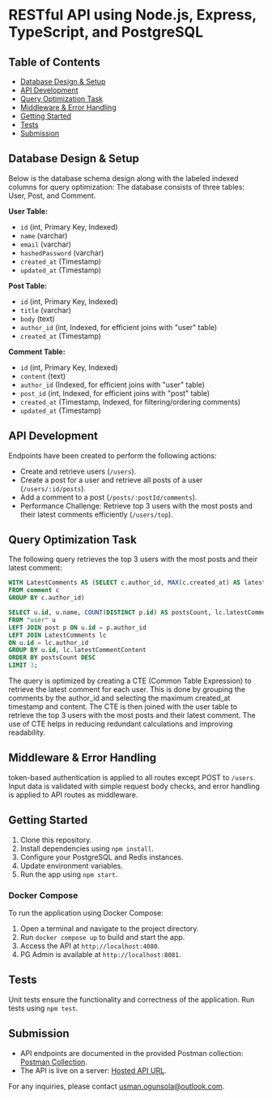 # RESTful API using Node.js, Express, TypeScript, and PostgreSQL


## Table of Contents

- [Database Design & Setup](#database-design--setup)
- [API Development](#api-development)
- [Query Optimization Task](#query-optimization-task)
- [Middleware & Error Handling](#middleware--error-handling)
- [Getting Started](#getting-started)
- [Tests](#tests)
- [Submission](#submission)

## Database Design & Setup

Below is the database schema design along with the labeled indexed columns for query optimization:
The database consists of three tables: User, Post, and Comment.


**User Table:**
- `id` (int, Primary Key, Indexed)
- `name` (varchar)
- `email` (varchar)
- `hashedPassword` (varchar)
- `created_at` (Timestamp)
- `updated_at` (Timestamp)

**Post Table:**
- `id` (int, Primary Key, Indexed)
- `title` (varchar)
- `body` (text)
- `author_id` (int, Indexed, for efficient joins with "user" table)
- `created_at` (Timestamp)

**Comment Table:**
- `id` (int, Primary Key, Indexed)
- `content` (text)
- `author_id` (Indexed, for efficient joins with "user" table)
- `post_id` (int, Indexed, for efficient joins with "post" table)
- `created_at` (Timestamp, Indexed, for filtering/ordering comments)
- `updated_at` (Timestamp)

## API Development

Endpoints have been created to perform the following actions:
- Create and retrieve users (`/users`).
- Create a post for a user and retrieve all posts of a user (`/users/:id/posts`).
- Add a comment to a post (`/posts/:postId/comments`).
- Performance Challenge: Retrieve top 3 users with the most posts and their latest comments efficiently (`/users/top`).

## Query Optimization Task

The following query retrieves the top 3 users with the most posts and their latest comment:

```sql
WITH LatestComments AS (SELECT c.author_id, MAX(c.created_at) AS latestCommentCreatedAt, MAX(c.content) AS latestCommentContent
FROM comment c
GROUP BY c.author_id)

SELECT u.id, u.name, COUNT(DISTINCT p.id) AS postsCount, lc.latestCommentContent AS latestComment
FROM "user" u
LEFT JOIN post p ON u.id = p.author_id
LEFT JOIN LatestComments lc
ON u.id = lc.author_id
GROUP BY u.id, lc.latestCommentContent
ORDER BY postsCount DESC
LIMIT 3;

```

The query is optimized by creating a CTE (Common Table Expression) to retrieve the latest comment for each user. This is done by grouping the comments by the author_id and selecting the maximum created_at timestamp and content. The CTE is then joined with the user table to retrieve the top 3 users with the most posts and their latest comment. The use of CTE helps in reducing redundant calculations and improving readability.

## Middleware & Error Handling

token-based authentication is applied to all routes except POST to `/users`. Input data is validated with simple request body checks, and error handling is applied to API routes as middleware.

## Getting Started

1. Clone this repository.
2. Install dependencies using `npm install`.
3. Configure your PostgreSQL and Redis instances.
4. Update environment variables.
5. Run the app using `npm start`.

### Docker Compose

To run the application using Docker Compose:

1. Open a terminal and navigate to the project directory.
2. Run `docker compose up` to build and start the app.
3. Access the API at `http://localhost:4080`.
4. PG Admin is available at `http://localhost:8081`.

## Tests

Unit tests ensure the functionality and correctness of the application. Run tests using `npm test`.

## Submission

- API endpoints are documented in the provided Postman collection: [Postman Collection](https://).
- The API is live on a server: [Hosted API URL](https://).

For any inquiries, please contact [usman.ogunsola@outlook.com](mailto:usman.ogunsola@outlook.com).
